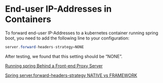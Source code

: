 # End-user IP-Addresses in Containers

To forward end-user IP-Addresses to a kubernetes container running spring boot, you need to add the following line to your configuration:

```java
server.forward-headers-strategy=NONE
```

After testing, we found that this setting should be “NONE”.

[Running spring Behind a Front-end Proxy Server](https://docs.spring.io/spring-boot/docs/current/reference/html/howto.html#howto.webserver.use-behind-a-proxy-server)

[Spring server.forward-headers-strategy NATIVE vs FRAMEWORK](https://stackoverflow.com/questions/68318269/spring-server-forward-headers-strategy-native-vs-framework)
